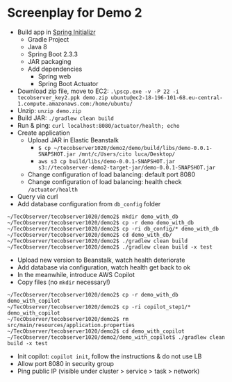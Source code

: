 # Screenplay for Demo 2

* Build app in [Spring Initializr](https://start.spring.io/)
  * Gradle Project
  * Java 8
  * Spring Boot 2.3.3
  * JAR packaging
  * Add dependencies
    * Spring web
    * Spring Boot Actuator
* Download zip file, move to EC2: `.\pscp.exe -v -P 22 -i tecobserver_key2.ppk demo.zip ubuntu@ec2-18-196-101-68.eu-central-1.compute.amazonaws.com:/home/ubuntu/`
* Unzip: `unzip demo.zip`
* Build JAR: `./gradlew clean build`
* Run & ping: `curl localhost:8080/actuator/health; echo`
* Create application
  * Upload JAR in Elastic Beanstalk
    * `$ cp ~/tecobserver1020/demo2/demo/build/libs/demo-0.0.1-SNAPSHOT.jar /mnt/c/Users/cito luca/Desktop/`
    * `aws s3 cp build/libs/demo-0.0.1-SNAPSHOT.jar s3://tecobserver-demo2-target-jar/demo-0.0.1-SNAPSHOT.jar`
  * Change configuration of load balancing: default port 8080
  * Change configuration of load balancing: health check `/actuator/health`
* Query via curl
* Add database configuration from `db_config` folder
```
~/TecObserver/tecobserver1020/demo2$ mkdir demo_with_db
~/TecObserver/tecobserver1020/demo2$ cp -r demo demo_with_db
~/TecObserver/tecobserver1020/demo2$ cp -ri db_config/* demo_with_db
~/TecObserver/tecobserver1020/demo2$ cd demo_with_db/
~/TecObserver/tecobserver1020/demo2$ ./gradlew clean build
~/TecObserver/tecobserver1020/demo2$ ./gradlew clean build -x test
```
* Upload new version to Beanstalk, watch health deteriorate
* Add database via configuration, watch health get back to ok
* In the meanwhile, introduce AWS Copilot
* Copy files (no `mkdir` necessary!)
```
~/TecObserver/tecobserver1020/demo2$ cp -r demo_with_db demo_with_copilot
~/TecObserver/tecobserver1020/demo2$ cp -ri copilot_step1/* demo_with_copilot
~/TecObserver/tecobserver1020/demo2$ rm src/main/resources/application.properties
~/TecObserver/tecobserver1020/demo2$ cd demo_with_copilot
~/TecObserver/tecobserver1020/demo2/demo_with_copilot$ ./gradlew clean build -x test
```
* Init copilot: `copilot init`, follow the instructions & do not use LB
* Allow port 8080 in security group
* Ping public IP (visible under cluster > service > task > network)
